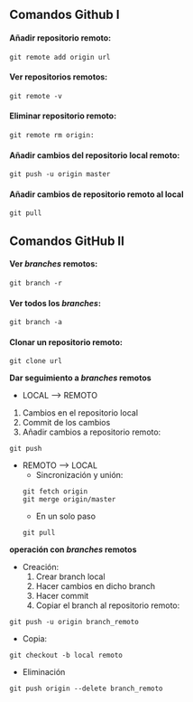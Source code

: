 ## Comandos Github I
#### Añadir repositorio remoto:
~~~
git remote add origin url
~~~
#### Ver repositorios remotos:
~~~
git remote -v
~~~
#### Eliminar repositorio remoto:
~~~
git remote rm origin:
~~~
#### Añadir cambios del repositorio local remoto:
~~~
git push -u origin master
~~~
#### Añadir cambios de repositorio remoto al local
~~~
git pull
~~~
## Comandos GitHub II
#### Ver *branches* remotos:
~~~
git branch -r
~~~
#### Ver todos los *branches*:
~~~
git branch -a
~~~
#### Clonar un repositorio remoto:
~~~~
git clone url
~~~~
**Dar seguimiento a *branches* remotos**

* LOCAL --> REMOTO
1. Cambios en el repositorio local
2. Commit de los cambios 
3. Añadir cambios a repositorio remoto:

~~~
git push
~~~

* REMOTO --> LOCAL
    * Sincronización y unión:
    ~~~
    git fetch origin 
    git merge origin/master
    ~~~
    * En un solo paso
    ~~~
    git pull
    ~~~ 
**operación con *branches* remotos**

* Creación:
    1. Crear branch local
    2. Hacer cambios en dicho branch
    3. Hacer  commit
    4. Copiar el branch al repositorio remoto:

~~~
git push -u origin branch_remoto
~~~

* Copia:
~~~
git checkout -b local remoto
~~~

* Eliminación
~~~
git push origin --delete branch_remoto
~~~